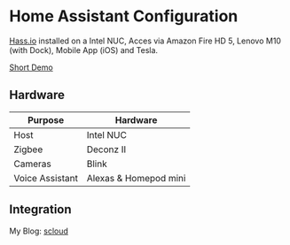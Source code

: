 # Home Assistant Configuration


[Hass.io](https://home-assistant.io/) installed on a Intel NUC, Acces via Amazon Fire HD 5, Lenovo M10 (with Dock), Mobile App (iOS) and Tesla. 

[Short Demo](https://www.reddit.com/r/homeassistant/comments/rg65o2/latest_take_on_my_ha_dashboard_for_tablets_in_the/)

## Hardware
|Purpose|Hardware|
|---|---|
|Host|Intel NUC|
|Zigbee|Deconz II|
|Cameras|Blink|
|Voice Assistant|Alexas & Homepod mini|

## Integration


My Blog: [scloud](https://scloud.work/) 